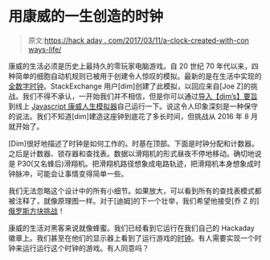 # 用康威的一生创造的时钟

> 原文:[https://hack aday . com/2017/03/11/a-clock-created-with-con ways-life/](https://hackaday.com/2017/03/11/a-clock-created-with-conways-life/)

康威的生活必须是历史上最持久的零玩家电脑游戏。自 20 世纪 70 年代以来，四种简单的细胞自动机规则已被用于创建令人惊叹的模拟。最新的是在生活中实现的[全数字时钟](http://codegolf.stackexchange.com/questions/88783/build-a-digital-clock-in-conways-game-of-life/111932#111932)。StackExchange 用户[dim]创建了此模拟，以回应来自[Joe Z]的挑战。我们不得不承认，一开始我们并不相信，但是你可以通过[导入【dim’s】要旨](https://gist.githubusercontent.com/anonymous/f3413564b1fa9c69f2bad4b0400b8090/raw/f5c77c999a8e11f0ec6ba504d383774eb3b88e5c/Conway%2520life%2520clock%2520PM%2520only)到线上 [Javascript 康威人生模拟器](https://copy.sh/life/)自己运行一下。说这令人印象深刻是一种保守的说法。我们不知道[dim]建造这座钟到底花了多长时间，但挑战从 2016 年 8 月就开始了。

[Dim]很好地描述了时钟是如何工作的。时基在顶部。下面是时钟分配和计数器。之后是计数器、锁存器和查找表。数据以滑翔机的形式昼夜不停地移动。确切地说是 P30(又名蜂后)滑翔机。把滑翔机路径想象成电路轨迹，把滑翔机本身想象成时钟脉冲，可能会让事情变得简单一些。

我们无法忽略这个设计中的所有小细节。如果放大，可以看到所有的查找表模式都被注释了，就像原理图一样。对于[迪姆]的下一个壮举，我们希望他接受[乔 Z 的] [俄罗斯方块挑战](http://codegolf.stackexchange.com/questions/11880/build-a-working-game-of-tetris-in-conways-game-of-life)！

康威的生活对黑客来说就像蜂蜜。我们已经看到它运行在我们自己的 Hackaday 徽章上。我们甚至在他们的显示器上看到了运行游戏的[时钟](http://hackaday.com/2014/01/11/extremely-slick-game-of-life-based-clock/)。有人需要实现一个时钟来运行运行这个时钟的游戏。有人同意吗？